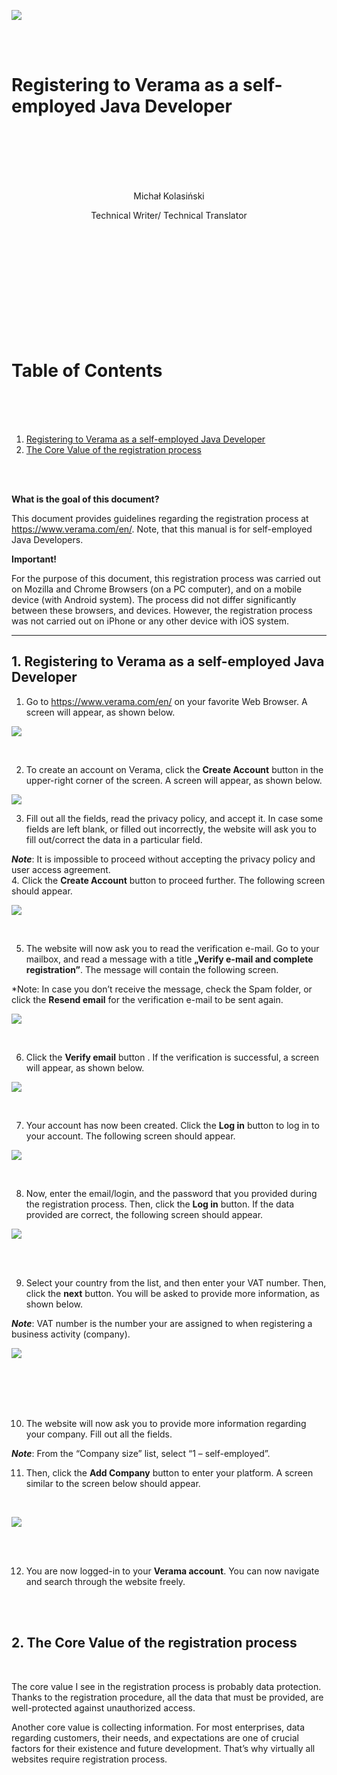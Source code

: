 ![](logo1.jpg)

<br>

<br>

# Registering to Verama as a self-employed Java Developer

  <br>
<br>
<br>
<br>
<br>

<p align="center"> Michał Kolasiński </p>
<p align="center"> Technical Writer/ Technical Translator </p>
<br>
<br>
<br>
<br>
<br>
<br>
<br>
<br>
<br>
<br>


# Table of Contents


<br>
<br>
<br>



1. [Registering to Verama as a self-employed Java Developer](#manual)
2. [The Core Value of the registration process](#core)




<br>
<br>


**What is the goal of this document?**

This document provides guidelines regarding the registration process at https://www.verama.com/en/. Note, that this manual is for self-employed Java Developers.

**Important!**


For the purpose of this document, this registration process was carried out on Mozilla and Chrome Browsers (on a PC computer), and on a mobile device (with Android system). The process did not differ significantly between these browsers, and devices.
However, the registration process was not carried out on iPhone or any other device with iOS system.

------

## <a name="manual"><b>1. Registering to Verama as a self-employed Java Developer </b></a>

1.	Go to https://www.verama.com/en/ on your favorite Web Browser. A screen will appear, as shown below.

![](ekran1.jpg)

<br>


2.	To create an account on Verama, click the **Create Account**  button in the upper-right corner of the screen. A screen will appear, as shown below.

![](ekran2.jpg)
<br>

3.	Fill out all the fields, read the privacy policy, and accept it. In case some fields are left blank, or filled out incorrectly, the website will ask you to fill out/correct the data in a particular field.

***Note***: It is impossible to proceed without accepting the privacy policy and user access agreement.
<br>
4.	Click the **Create Account**  button to proceed further. The following screen should appear.



![](ekran3.jpg)

<br>

5.	The website will now ask you to read the verification e-mail. Go to your mailbox, and read a message with a title **„Verify e-mail and complete registration”**. The message will contain the following screen.

*Note: In case you don’t receive the message, check the Spam folder, or click the **Resend email**  for the verification e-mail to be sent again.


![](ekran4.jpg)

<br>

6.	Click the **Verify email** button . If the verification is successful, a screen will appear, as shown below.



![](ekran5.jpg)

<br>

7.	Your account has now been created. Click the **Log in**  button to log in to your account. The following screen should appear.


![](ekran6.jpg)

<br>


8.	Now, enter the email/login, and the password that you provided during the registration process. Then, click the **Log in**  button. If the data provided are correct, the following screen should appear.


![](ekran7.jpg)

<br>
<br>

9.	Select your country from the list, and then enter your VAT number. Then, click the **next**  button. You will be asked to provide more information, as shown below.

***Note***: VAT number is the number your are assigned to when registering a business activity (company).


![](Ekran8.jpg)

<br>
<br>

<br>
<br>

10.	The website will now ask you to provide more information regarding your company. Fill out all the fields. 

***Note***: From the “Company size” list, select “1 – self-employed”.

11.	Then, click the **Add Company** button to enter your platform. A screen similar to the screen below should appear.
<br>

![](ekran9.jpg)

<br>
<br>


12.	You are now logged-in to your **Verama account**. You can now navigate and search through the website freely. 


<br>
<br>


## <a name="core"><b>2. The Core Value of the registration process </b></a>


<br>


The core value I see in the registration process is probably data protection. Thanks to the registration procedure, all the data that must be provided, are well-protected against unauthorized access. 

Another core value is collecting information. For most enterprises, data regarding customers, their needs, and expectations are one of crucial factors for their existence and future development. That’s why virtually all websites require registration process.



